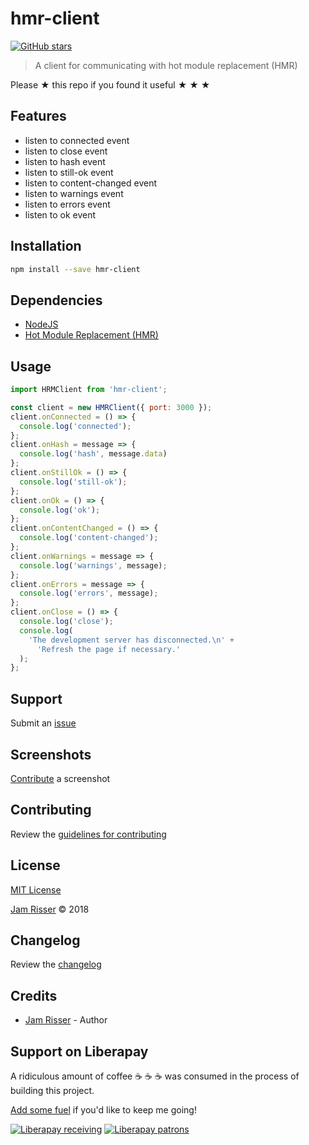 # hmr-client

[![GitHub stars](https://img.shields.io/github/stars/codejamninja/hmr-client.svg?style=social&label=Stars)](https://github.com/codejamninja/hmr-client)

> A client for communicating with hot module replacement (HMR)

Please ★ this repo if you found it useful ★ ★ ★


## Features

* listen to connected event
* listen to close event
* listen to hash event
* listen to still-ok event
* listen to content-changed event
* listen to warnings event
* listen to errors event
* listen to ok event


## Installation

```sh
npm install --save hmr-client
```


## Dependencies

* [NodeJS](https://nodejs.org)
* [Hot Module Replacement (HMR)](https://webpack.js.org/concepts/hot-module-replacement)


## Usage

```js
import HRMClient from 'hmr-client';

const client = new HMRClient({ port: 3000 });
client.onConnected = () => {
  console.log('connected');
};
client.onHash = message => {
  console.log('hash', message.data)
};
client.onStillOk = () => {
  console.log('still-ok');
};
client.onOk = () => {
  console.log('ok');
};
client.onContentChanged = () => {
  console.log('content-changed');
};
client.onWarnings = message => {
  console.log('warnings', message);
};
client.onErrors = message => {
  console.log('errors', message);
};
client.onClose = () => {
  console.log('close');
  console.log(
    'The development server has disconnected.\n' +
      'Refresh the page if necessary.'
  );
};
```


## Support

Submit an [issue](https://github.com/codejamninja/hmr-client/issues/new)


## Screenshots

[Contribute](https://github.com/codejamninja/hmr-client/blob/master/CONTRIBUTING.md) a screenshot


## Contributing

Review the [guidelines for contributing](https://github.com/codejamninja/hmr-client/blob/master/CONTRIBUTING.md)


## License

[MIT License](https://github.com/codejamninja/hmr-client/blob/master/LICENSE)

[Jam Risser](https://codejam.ninja) © 2018


## Changelog

Review the [changelog](https://github.com/codejamninja/hmr-client/blob/master/CHANGELOG.md)


## Credits

* [Jam Risser](https://codejam.ninja) - Author


## Support on Liberapay

A ridiculous amount of coffee ☕ ☕ ☕ was consumed in the process of building this project.

[Add some fuel](https://liberapay.com/codejamninja/donate) if you'd like to keep me going!

[![Liberapay receiving](https://img.shields.io/liberapay/receives/codejamninja.svg?style=flat-square)](https://liberapay.com/codejamninja/donate)
[![Liberapay patrons](https://img.shields.io/liberapay/patrons/codejamninja.svg?style=flat-square)](https://liberapay.com/codejamninja/donate)
